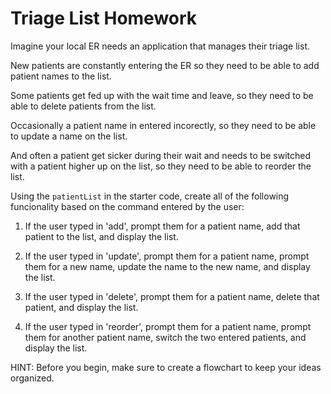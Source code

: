 # Triage List Homework

Imagine your local ER needs an application that manages their triage list.

New patients are constantly entering the ER so they need to be able to add patient names to the list. 

Some patients get fed up with the wait time and leave, so they need to be able to delete patients from the list. 

Occasionally a patient name in entered incorectly, so they need to be able to update a name on the list. 

And often a patient get sicker during their wait and needs to be switched with a patient higher up on the list, so they need to be able to reorder the list. 

Using the `patientList` in the starter code, create all of the following funcionality based on the command entered by the user:

1. If the user typed in 'add', prompt them for a patient name, add that patient to the list, and display the list. 

2. If the user typed in 'update', prompt them for a patient name,  prompt them for a new name, update the name to the new name, and display the list. 

3. If the user typed in 'delete', prompt them for a patient name, delete that patient, and display the list.

4. If the user typed in 'reorder', prompt them for a patient name, prompt them for another patient name, switch the two entered patients, and display the list.

HINT: Before you begin, make sure to create a flowchart to keep your ideas organized.
